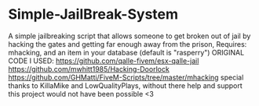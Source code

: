 # Simple-JailBreak-System
A simple jailbreaking script that allows someone to get broken out of jail by hacking the gates and getting far enough away from the prison, Requires: mhacking, and an item in your database (default is "rasperry")
ORIGINAL CODE I USED: https://github.com/qalle-fivem/esx-qalle-jail  https://github.com/mwhitt1985/Hacking-Doorlock https://github.com/GHMatti/FiveM-Scripts/tree/master/mhacking
special thanks to KillaMike and LowQualityPlays, without there help and support this project would not have been possible <3  


